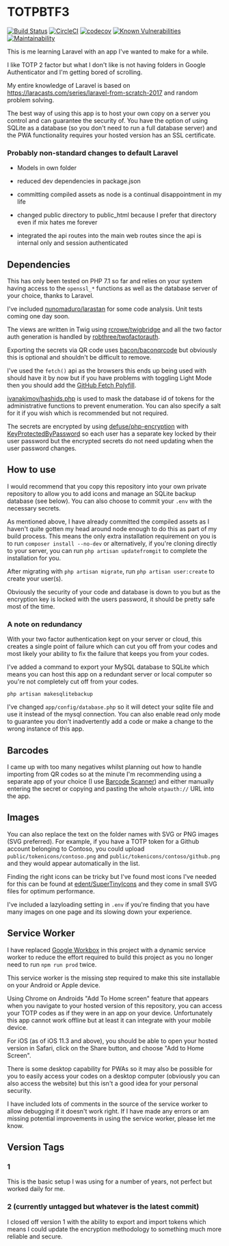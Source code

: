 # TOTPBTF3

[![Build Status](https://travis-ci.com/willpower232/TOTPBTF3.svg?branch=master)](https://travis-ci.com/willpower232/TOTPBTF3)
[![CircleCI](https://circleci.com/gh/willpower232/TOTPBTF3.svg?style=svg)](https://circleci.com/gh/willpower232/TOTPBTF3)
[![codecov](https://codecov.io/gh/willpower232/TOTPBTF3/branch/master/graph/badge.svg)](https://codecov.io/gh/willpower232/TOTPBTF3)
[![Known Vulnerabilities](https://snyk.io/test/github/willpower232/TOTPBTF3/badge.svg?targetFile=package.json)](https://snyk.io/test/github/willpower232/TOTPBTF3?targetFile=package.json)
[![Maintainability](https://api.codeclimate.com/v1/badges/e789e0cf0eea4de7ad04/maintainability)](https://codeclimate.com/github/willpower232/TOTPBTF3/maintainability)

This is me learning Laravel with an app I've wanted to make for a while.

I like TOTP 2 factor but what I don't like is not having folders in Google Authenticator and I'm getting bored of scrolling.

My entire knowledge of Laravel is based on https://laracasts.com/series/laravel-from-scratch-2017 and random problem solving.

The best way of using this app is to host your own copy on a server you control and can guarantee the security of. You have the option of using SQLite as a database (so you don't need to run a full database server) and the PWA functionality requires your hosted version has an SSL certificate.

### Probably non-standard changes to default Laravel

- Models in own folder

- reduced dev dependencies in package.json

- committing compiled assets as node is a continual disappointment in my life

- changed public directory to public_html because I prefer that directory even if mix hates me forever

- integrated the api routes into the main web routes since the api is internal only and session authenticated

## Dependencies

This has only been tested on PHP 7.1 so far and relies on your system having access to the `openssl_*` functions as well as the database server of your choice, thanks to Laravel.

I've included [nunomaduro/larastan](https://github.com/nunomaduro/larastan) for some code analysis. Unit tests coming one day soon.

The views are written in Twig using [rcrowe/twigbridge](https://github.com/rcrowe/twigbridge) and all the two factor auth generation is handled by [robthree/twofactorauth](https://github.com/robthree/twofactorauth).

Exporting the secrets via QR code uses [bacon/baconqrcode](https://github.com/bacon/baconqrcode) but obviously this is optional and shouldn't be difficult to remove.

I've used the `fetch()` api as the browsers this ends up being used with should have it by now but if you have problems with toggling Light Mode then you should add the [GitHub Fetch Polyfill](https://github.com/github/fetch).

[ivanakimov/hashids.php](https://github.com/ivanakimov/hashids.php) is used to mask the database id of tokens for the administrative functions to prevent enumeration. You can also specify a salt for it if you wish which is recommended but not required.

The secrets are encrypted by using [defuse/php-encryption](https://github.com/defuse/php-encryption) with [KeyProtectedByPassword](https://github.com/defuse/php-encryption/blob/master/docs/classes/KeyProtectedByPassword.md) so each user has a separate key locked by their user password but the encrypted secrets do not need updating when the user password changes.

## How to use

I would recommend that you copy this repository into your own private repository to allow you to add icons and manage an SQLite backup database (see below). You can also choose to commit your `.env` with the necessary secrets.

As mentioned above, I have already committed the compiled assets as I haven't quite gotten my head around node enough to do this as part of my build process. This means the only extra installation requirement on you is to run `composer install --no-dev` or alternatively, if you're cloning directly to your server, you can run `php artisan updatefromgit` to complete the installation for you.

After migrating with `php artisan migrate`, run `php artisan user:create` to create your user(s).

Obviously the security of your code and database is down to you but as the encryption key is locked with the users password, it should be pretty safe most of the time.

### A note on redundancy

With your two factor authentication kept on your server or cloud, this creates a single point of failure which can cut you off from your codes and most likely your ability to fix the failure that keeps you from your codes.

I've added a command to export your MySQL database to SQLite which means you can host this app on a redundant server or local computer so you're not completely cut off from your codes.

`php artisan makesqlitebackup`

I've changed `app/config/database.php` so it will detect your sqlite file and use it instead of the mysql connection. You can also enable read only mode to guarantee you don't inadvertently add a code or make a change to the wrong instance of this app.

## Barcodes

I came up with too many negatives whilst planning out how to handle importing from QR codes so at the minute I'm recommending using a separate app of your choice (I use [Barcode Scanner](https://play.google.com/store/apps/details?id=com.google.zxing.client.android)) and either manually entering the secret or copying and pasting the whole `otpauth://` URL into the app.

## Images

You can also replace the text on the folder names with SVG or PNG images (SVG preferred). For example, if you have a TOTP token for a Github account belonging to Contoso, you could upload `public/tokenicons/contoso.png` and `public/tokenicons/contoso/github.png` and they would appear automatically in the list.

Finding the right icons can be tricky but I've found most icons I've needed for this can be found at [edent/SuperTinyIcons](https://github.com/edent/SuperTinyIcons) and they come in small SVG files for optimum performance.

I've included a lazyloading setting in `.env` if you're finding that you have many images on one page and its slowing down your experience.

## Service Worker

I have replaced [Google Workbox](https://developers.google.com/web/tools/workbox/modules/workbox-cli) in this project with a dynamic service worker to reduce the effort required to build this project as you no longer need to run `npm run prod` twice.

This service worker is the missing step required to make this site installable on your Android or Apple device.

Using Chrome on Androids "Add To Home screen" feature that appears when you navigate to your hosted version of this repository, you can access your TOTP codes as if they were in an app on your device. Unfortunately this app cannot work offline but at least it can integrate with your mobile device.

For iOS (as of iOS 11.3 and above), you should be able to open your hosted version in Safari, click on the Share button, and choose "Add to Home Screen".

There is some desktop capability for PWAs so it may also be possible for you to easily access your codes on a desktop computer (obviously you can also access the website) but this isn't a good idea for your personal security.

I have included lots of comments in the source of the service worker to allow debugging if it doesn't work right. If I have made any errors or am missing potential improvements in using the service worker, please let me know.

## Version Tags

### 1
This is the basic setup I was using for a number of years, not perfect but worked daily for me.

### 2 (currently untagged but whatever is the latest commit)
I closed off version 1 with the ability to export and import tokens which means I could update the encryption methodology to something much more reliable and secure.
